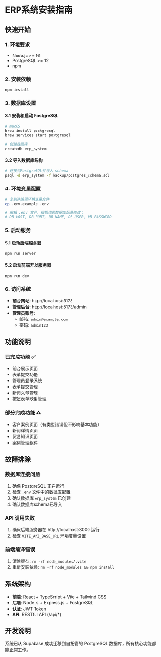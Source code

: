 # ERP系统安装指南

## 快速开始

### 1. 环境要求
- Node.js >= 16
- PostgreSQL >= 12
- npm

### 2. 安装依赖
```bash
npm install
```

### 3. 数据库设置

#### 3.1 安装和启动 PostgreSQL
```bash
# macOS
brew install postgresql
brew services start postgresql

# 创建数据库
createdb erp_system
```

#### 3.2 导入数据库结构
```bash
# 连接到PostgreSQL并导入 schema
psql -d erp_system -f backup/postgres_schema.sql
```

### 4. 环境变量配置
```bash
# 复制并编辑环境变量文件
cp .env.example .env

# 编辑 .env 文件，根据你的数据库配置修改：
# DB_HOST, DB_PORT, DB_NAME, DB_USER, DB_PASSWORD
```

### 5. 启动服务

#### 5.1 启动后端服务器
```bash
npm run server
```

#### 5.2 启动前端开发服务器
```bash
npm run dev
```

### 6. 访问系统

- **前台网站**: http://localhost:5173
- **管理后台**: http://localhost:5173/admin
- **管理员账号**: 
  - 邮箱: `admin@example.com`
  - 密码: `admin123`

## 功能说明

### 已完成功能 ✅
- 前台展示页面
- 表单提交功能
- 管理员登录系统
- 表单提交管理
- 新闻文章管理
- 按钮表单映射管理

### 部分完成功能 ⚠️
- 客户案例页面（有类型错误但不影响基本功能）
- 新闻详情页面
- 贸易知识页面
- 案例管理组件

## 故障排除

### 数据库连接问题
1. 确保 PostgreSQL 正在运行
2. 检查 `.env` 文件中的数据库配置
3. 确认数据库 `erp_system` 已创建
4. 确认数据库schema已导入

### API 调用失败
1. 确保后端服务器在 http://localhost:3000 运行
2. 检查 `VITE_API_BASE_URL` 环境变量设置

### 前端编译错误
1. 清除缓存: `rm -rf node_modules/.vite`
2. 重新安装依赖: `rm -rf node_modules && npm install`

## 系统架构

- **前端**: React + TypeScript + Vite + Tailwind CSS
- **后端**: Node.js + Express.js + PostgreSQL
- **认证**: JWT Token
- **API**: RESTful API (/api/*)

## 开发说明

系统已从 Supabase 成功迁移到自托管的 PostgreSQL 数据库，所有核心功能都能正常工作。 
